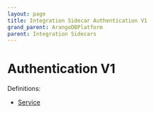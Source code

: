 ```yaml
---
layout: page
title: Integration Sidecar Authentication V1
grand_parent: ArangoDBPlatform
parent: Integration Sidecars
---
```


# Authentication V1

Definitions:

- [Service](https://github.com/arangodb/kube-arangodb/blob/1.3.1/integrations/authentication/v1/definition/definition.proto)
